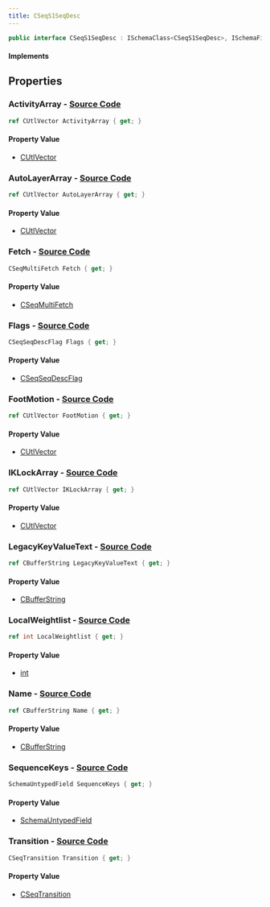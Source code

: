 ```yaml
---
title: CSeqS1SeqDesc
---
```


```csharp
public interface CSeqS1SeqDesc : ISchemaClass<CSeqS1SeqDesc>, ISchemaField, ISchemaClass, INativeHandle
```

#### Implements

## Properties

### **ActivityArray** - [Source Code](https://github.com/swiftly-solution/swiftlys2/blob/main/managed/src/SwiftlyS2.Generated/Schemas/Interfaces/CSeqS1SeqDesc.cs#L38)

```csharp
ref CUtlVector ActivityArray { get; }
```

#### Property Value

- [CUtlVector](/docs/api/)

### **AutoLayerArray** - [Source Code](https://github.com/swiftly-solution/swiftlys2/blob/main/managed/src/SwiftlyS2.Generated/Schemas/Interfaces/CSeqS1SeqDesc.cs#L25)

```csharp
ref CUtlVector AutoLayerArray { get; }
```

#### Property Value

- [CUtlVector](/docs/api/)

### **Fetch** - [Source Code](https://github.com/swiftly-solution/swiftlys2/blob/main/managed/src/SwiftlyS2.Generated/Schemas/Interfaces/CSeqS1SeqDesc.cs#L20)

```csharp
CSeqMultiFetch Fetch { get; }
```

#### Property Value

- [CSeqMultiFetch](/docs/api/shared/schemadefinitions/cseqmultifetch)

### **Flags** - [Source Code](https://github.com/swiftly-solution/swiftlys2/blob/main/managed/src/SwiftlyS2.Generated/Schemas/Interfaces/CSeqS1SeqDesc.cs#L18)

```csharp
CSeqSeqDescFlag Flags { get; }
```

#### Property Value

- [CSeqSeqDescFlag](/docs/api/shared/schemadefinitions/cseqseqdescflag)

### **FootMotion** - [Source Code](https://github.com/swiftly-solution/swiftlys2/blob/main/managed/src/SwiftlyS2.Generated/Schemas/Interfaces/CSeqS1SeqDesc.cs#L41)

```csharp
ref CUtlVector FootMotion { get; }
```

#### Property Value

- [CUtlVector](/docs/api/)

### **IKLockArray** - [Source Code](https://github.com/swiftly-solution/swiftlys2/blob/main/managed/src/SwiftlyS2.Generated/Schemas/Interfaces/CSeqS1SeqDesc.cs#L28)

```csharp
ref CUtlVector IKLockArray { get; }
```

#### Property Value

- [CUtlVector](/docs/api/)

### **LegacyKeyValueText** - [Source Code](https://github.com/swiftly-solution/swiftlys2/blob/main/managed/src/SwiftlyS2.Generated/Schemas/Interfaces/CSeqS1SeqDesc.cs#L35)

```csharp
ref CBufferString LegacyKeyValueText { get; }
```

#### Property Value

- [CBufferString](/docs/api/shared/natives/cbufferstring)

### **LocalWeightlist** - [Source Code](https://github.com/swiftly-solution/swiftlys2/blob/main/managed/src/SwiftlyS2.Generated/Schemas/Interfaces/CSeqS1SeqDesc.cs#L22)

```csharp
ref int LocalWeightlist { get; }
```

#### Property Value

- [int](https://learn.microsoft.com/dotnet/api/system.int32)

### **Name** - [Source Code](https://github.com/swiftly-solution/swiftlys2/blob/main/managed/src/SwiftlyS2.Generated/Schemas/Interfaces/CSeqS1SeqDesc.cs#L16)

```csharp
ref CBufferString Name { get; }
```

#### Property Value

- [CBufferString](/docs/api/shared/natives/cbufferstring)

### **SequenceKeys** - [Source Code](https://github.com/swiftly-solution/swiftlys2/blob/main/managed/src/SwiftlyS2.Generated/Schemas/Interfaces/CSeqS1SeqDesc.cs#L33)

```csharp
SchemaUntypedField SequenceKeys { get; }
```

#### Property Value

- [SchemaUntypedField](/docs/api/shared/schemas/schemauntypedfield)

### **Transition** - [Source Code](https://github.com/swiftly-solution/swiftlys2/blob/main/managed/src/SwiftlyS2.Generated/Schemas/Interfaces/CSeqS1SeqDesc.cs#L30)

```csharp
CSeqTransition Transition { get; }
```

#### Property Value

- [CSeqTransition](/docs/api/shared/schemadefinitions/cseqtransition)

